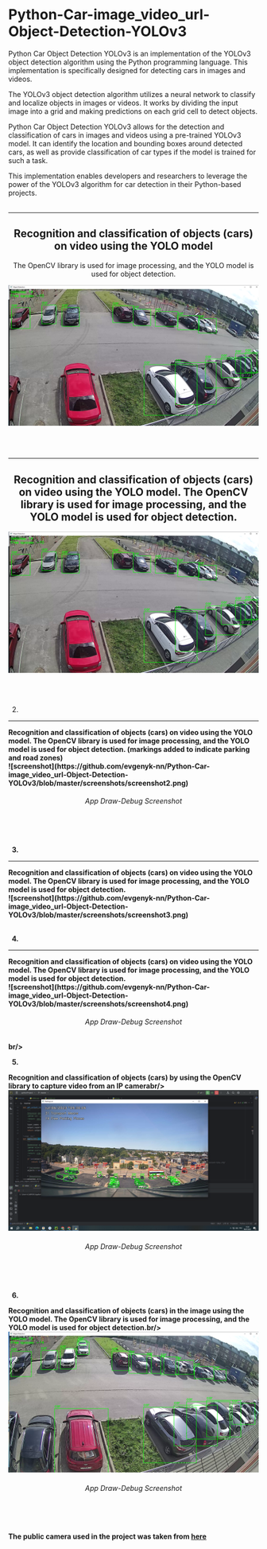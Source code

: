 # Python-Car-image_video_url-Object-Detection-YOLOv3
<p>Python Car Object Detection YOLOv3 is an implementation of the YOLOv3 object detection algorithm using the Python programming language. This implementation is specifically designed for detecting cars in images and videos.

The YOLOv3 object detection algorithm utilizes a neural network to classify and localize objects in images or videos. It works by dividing the input image into a grid and making predictions on each grid cell to detect objects.

Python Car Object Detection YOLOv3 allows for the detection and classification of cars in images and videos using a pre-trained YOLOv3 model. It can identify the location and bounding boxes around detected cars, as well as provide classification of car types if the model is trained for such a task.

This implementation enables developers and researchers to leverage the power of the YOLOv3 algorithm for car detection in their Python-based projects.<br/><br/>


<hr>
<h2 align="center">Recognition and classification of objects (cars) on video using the YOLO model</h2>
<p align="center">The OpenCV library is used for image processing, and the YOLO model is used for object detection.</p>
<p align="center"><img src="https://github.com/evgenyk-nn/Python-Car-image_video_url-Object-Detection-YOLOv3/blob/master/screenshots/screenshot1.png" alt="App Screenshot"></p>
<br/><br/>

<hr>
<h2 align="center">Recognition and classification of objects (cars) on video using the YOLO model. The OpenCV library is used for image processing, and the YOLO model is used for object detection.</h2>
<p align="center"><img src="https://github.com/evgenyk-nn/Python-Car-image_video_url-Object-Detection-YOLOv3/blob/master/screenshots/screenshot1.png" alt="App Screenshot"></p>
<br/><br/>

2.
<hr>
<b>Recognition and classification of objects (cars) on video using the YOLO model. The OpenCV library is used for image processing, and the YOLO model is used for object detection. (markings added to indicate parking and road zones)<br/>
![screenshot](https://github.com/evgenyk-nn/Python-Car-image_video_url-Object-Detection-YOLOv3/blob/master/screenshots/screenshot2.png)
<h6 align="center">App Draw-Debug Screenshot</h6>
<br/><br/>

3.
<hr>
<b>Recognition and classification of objects (cars) on video using the YOLO model. The OpenCV library is used for image processing, and the YOLO model is used for object detection.<br/>
![screenshot](https://github.com/evgenyk-nn/Python-Car-image_video_url-Object-Detection-YOLOv3/blob/master/screenshots/screenshot3.png)
<br/><br/>

4.
<hr>
<b>Recognition and classification of objects (cars) on video using the YOLO model. The OpenCV library is used for image processing, and the YOLO model is used for object detection.<br/>
![screenshot](https://github.com/evgenyk-nn/Python-Car-image_video_url-Object-Detection-YOLOv3/blob/master/screenshots/screenshot4.png)
<h6 align="center">App Draw-Debug Screenshot</h6>
br/><br/>

5.
<b>Recognition and classification of objects (cars) by using the OpenCV library to capture video from an IP camerabr/>
![screenshot](https://github.com/evgenyk-nn/Python-Car-image_video_url-Object-Detection-YOLOv3/blob/master/screenshots/screenshot5.png)
<h6 align="center">App Draw-Debug Screenshot</h6>
<br/><br/>

6.
<b>Recognition and classification of objects (cars) in the image using the YOLO model. The OpenCV library is used for image processing, and the YOLO model is used for object detection.br/>
![screenshot](https://github.com/evgenyk-nn/Python-Car-image_video_url-Object-Detection-YOLOv3/blob/master/screenshots/screenshot6.png)
<h6 align="center">App Draw-Debug Screenshot</h6>
<br/><br/>


The public camera used in the project was taken from [here](http://68.188.109.50/cgi-bin/camera)
